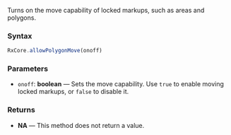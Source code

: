 
Turns on the move capability of locked markups, such as areas and polygons.

### Syntax

```typescript
RxCore.allowPolygonMove(onoff)
```

### Parameters

- `onoff`: **boolean** — Sets the move capability. Use `true` to enable moving locked markups, or `false` to disable it.

### Returns

- **NA** — This method does not return a value.
